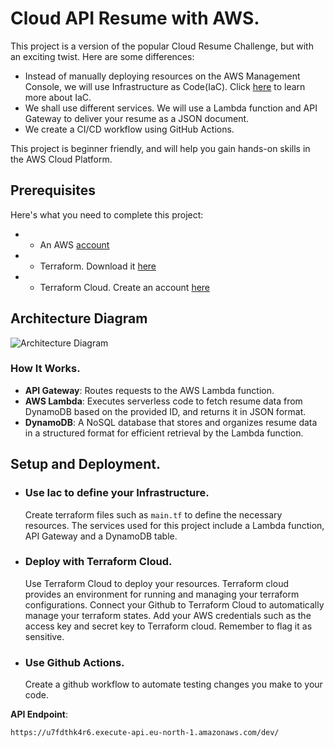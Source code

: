 # Cloud API Resume with AWS.

This project is a version of the popular Cloud Resume Challenge, but with an exciting twist. Here are some differences:
- Instead of manually deploying resources on the AWS Management Console, we will use Infrastructure as Code(IaC). Click [here](https://learn.microsoft.com/en-us/devops/deliver/what-is-infrastructure-as-code) to learn more about IaC.
- We shall use different services. We will use a Lambda function and API Gateway to deliver your resume as a JSON document.
- We create a CI/CD workflow using GitHub Actions.

This project is beginner friendly, and will help you gain hands-on skills in the AWS Cloud Platform. 

## Prerequisites
Here's what you need to complete this project:
- - An AWS [account](https://aws.amazon.com/resources/create-account/)
- - Terraform. Download it [here](https://www.terraform.io/)
- - Terraform Cloud. Create an account [here](https://app.terraform.io/session)

## Architecture Diagram

![Architecture Diagram](https://github.com/user-attachments/assets/b878a36f-b61a-4077-a3c2-73d8d7c4a51d)


### How It Works.
- **API Gateway**: Routes requests to the AWS Lambda function.
- **AWS Lambda**: Executes serverless code to fetch resume data from DynamoDB based on the provided ID, and returns it in JSON format.
- **DynamoDB**: A NoSQL database that stores and organizes resume data in a structured format for efficient retrieval by the Lambda function.

## Setup and Deployment.
- ### Use Iac to define your Infrastructure.
  Create terraform files such as ```main.tf``` to define the necessary resources. The services used for this project include a Lambda function, API Gateway and a DynamoDB table.

- ### Deploy with Terraform Cloud.
  Use Terraform Cloud to deploy your resources. Terraform cloud provides an environment for running and managing your terraform configurations.
  Connect your Github to Terraform Cloud to automatically manage your terraform states.
  Add your AWS credentials such as the access key and secret key to Terraform cloud. Remember to flag it as sensitive.
  
- ### Use Github Actions.
  Create a github workflow to automate testing changes you make to your code. 
  

**API Endpoint**:
```
https://u7fdthk4r6.execute-api.eu-north-1.amazonaws.com/dev/
```
